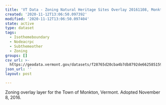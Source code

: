 ```yaml
---
title: 'VT Data - Zoning Natural Heritage Sites Overlay 20161108, Monkton'
created: '2020-11-12T13:06:50.097392'
modified: '2020-11-12T13:06:50.097404'
state: active
type: dataset
tags:
  - Isothemeboundary
  - Nodeacrpc
  - Subthemeother
  - Zoning
groups: []
csv_url: >-
  https://geodata.vermont.gov/datasets/f28765d20cba4b7db8792de662585159_0.csv?outSR=%7B%22latestWkid%22%3A3857%2C%22wkid%22%3A102100%7D
json_url: ''
layout: post

---
```

Zoning overlay layer for the Town of Monkton, Vermont. Adopted November 8, 2016.
